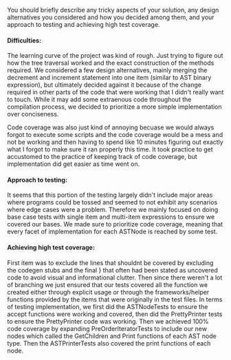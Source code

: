 You should briefly describe any tricky aspects of your solution, any design alternatives you
considered and how you decided among them, and your approach to testing and achieving
high test coverage.

#### Difficulties:
The learning curve of the project was kind of rough. Just trying to figure out how the tree traversal worked and the exact construction of the methods required. We considered a few design alternatives, mainly merging the decrement and increment statement into one item (similar to AST binary expression), but ultimately decided against it because of the change required in other parts of the code that were working that I didn't really want to touch. While it may add some extraenous code throughout the compilation process, we decided to prioritize a more simple implementation over conciseness.

Code coverage was also just kind of annoying becuase we would always forgot to execute some scripts and the code coverage would be a mess and not be working and then having to spend like 10 minutes figuring out exactly what I forgot to make sure it ran properly this time. It took practice to get accustomed to the practice of keeping track of code coverage, but implementation did get easier as time went on. 


#### Approach to testing:
It seems that this portion of the testing largely didn't include major areas where programs could be tossed and seemed to not exhibit any scenarios where edge cases were a problem. Therefore we mainly focused on doing base case tests with single item and multi-item expressions to ensure we covered our bases. We made sure to prioritize code coverage, meaning that every facet of implementation for each ASTNode is reached by some test. 


#### Achieving high test coverage:
First item was to exclude the lines that shouldnt be covered by excluding the codegen stubs and the final } that often had been stated as uncovered code to avoid visual and informational clutter. 
Then since there weren't a lot of branching we just ensured that our tests covered all the function we created either through explicit usage or through the frameworks/helper functions provided by the items that were originally in the test files. 
In terms of testing implementation, we first did the ASTNodeTests to ensure the accept functions were working and covered, then did the PrettyPrinter tests to ensure the PrettyPrinter code was working. Then we achieved 100% code coverage by expanding PreOrderIteratorTests to include our new nodes which called the GetChildren and Print functions of each AST node type. Then the ASTPrinterTests also covered the print functions of each node. 
